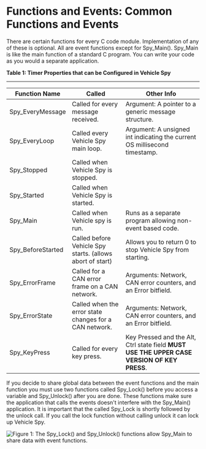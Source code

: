 # Functions and Events: Common Functions and Events

There are certain functions for every C code module. Implementation of any of these is optional. All are event functions except for Spy\_Main(). Spy\_Main is like the main function of a standard C program. You can write your code as you would a separate application.

**Table 1: Timer Properties that can be Configured in Vehicle Spy**

****

| Function Name      | Called                                                    | Other Info                                                                                  |
| ------------------ | --------------------------------------------------------- | ------------------------------------------------------------------------------------------- |
| Spy\_EveryMessage  | Called for every message received.                        | Argument: A pointer to a generic message structure.                                         |
| Spy\_EveryLoop     | Called every Vehicle Spy main loop.                       | Argument: A unsigned int indicating the current OS millisecond timestamp.                   |
| Spy\_Stopped       | Called when Vehicle Spy is stopped.                       |                                                                                             |
| Spy\_Started       | Called when Vehicle Spy is started.                       |                                                                                             |
| Spy\_Main          | Called when Vehicle spy is run.                           | Runs as a separate program allowing non-event based code.                                   |
| Spy\_BeforeStarted | Called before Vehicle Spy starts. (allows abort of start) | Allows you to return 0 to stop Vehicle Spy from starting.                                   |
| Spy\_ErrorFrame    | Called for a CAN error frame on a CAN network.            | Arguments: Network, CAN error counters, and an Error bitfield.                              |
| Spy\_ErrorState    | Called when the error state changes for a CAN network.    | Arguments: Network, CAN error counters, and an Error bitfield.                              |
| Spy\_KeyPress      | Called for every key press.                               | Key Pressed and the Alt, Ctrl state field **MUST USE THE UPPER CASE VERSION OF KEY PRESS**. |

If you decide to share global data between the event functions and the main function you must use two functions called Spy\_Lock() before you access a variable and Spy\_Unlock() after you are done. These functions make sure the application that calls the events doesn't interfere with the Spy\_Main() application. It is important that the called Spy\_Lock is shortly followed by the unlock call. If you call the lock function without calling unlock it can lock up Vehicle Spy.

![Figure 1: The Spy\_Lock() and Spy\_Unlock() functions allow Spy\_Main to share data with event functions.](../../../../.gitbook/assets/spy\_lock.gif)
